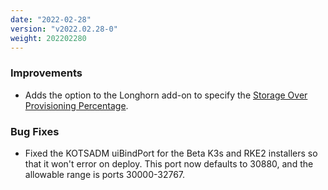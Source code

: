 ```yaml
---
date: "2022-02-28"
version: "v2022.02.28-0"
weight: 202202280
---
```


### <span class="label label-blue">Improvements</span>
- Adds the option to the Longhorn add-on to specify the [Storage Over Provisioning Percentage](https://longhorn.io/docs/1.2.3/references/settings/#storage-over-provisioning-percentage).

### <span class="label label-orange">Bug Fixes</span>
- Fixed the KOTSADM uiBindPort for the Beta K3s and RKE2 installers so that it won't error on deploy. This port now defaults to 30880, and the allowable range is ports 30000-32767.
